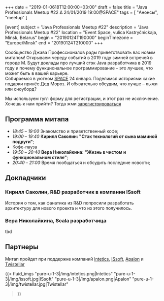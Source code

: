 +++
date = "2019-01-0618T12:00:00+03:00"
draft = false
title = "Java Professionals Meetup #22 ∆ 24/01/2019 19:00@SPACE"
tags = [
    "Анонсы", "meetup"
]

[event]
subject = "Java Professionals Meetup #22"
description = "Java Professionals Meetup #22"
location = "Event Space, vulica Kastryčnickaja, Minsk, Belarus"
begin = "20190124T190000"
beginTimezone = "Europe/Minsk"
end = "20190124T210000"
+++

Сообщество Джава Профессионалов рады приветствовать вас новым митапом! Открываем череду событий в 2019 году зимней встречей в городе М.
Будут доклады про лучший стэк Java разработчика в 2019 году и почему функциональное программирование – это лучшее, что может быть в вашей карьере.  
Собираемся в уютном [SPACE](http://eventspace.by) 24 января. Поделимся историями какие подарки принёс Дед Мороз. И обязательно обсудим, что лучше – лыжи или сноуборд?

Мы используем гугл форму для регистрации, и этот раз не исключение. Хочешь к нам прийти? Тогда жми [зарегистрироваться](https://bit.ly/jprof_reg_22)

<!--more-->

## Программа митапа
* _18:45_ – _19:00_ Знакомство и приветственный кофе;
* _19:00_ – _19:40_ **Кирилл Саколин: "Стэк технологий от сына маминой подруги"**;
* Кофе-пауза
* _19:50_ – _20:40_ **Вера Николайкина: "Жизнь в чистом и функциональном стиле"**;
* _20:40_ – _21:00_ Время пообщаться и обсудить последние новости;

## Докладчики

### Кирилл Саколин, R&D разработчик в компании ISsoft

История о том, как фанатика из R&D попросили разработать архитектуру для нового проекта и что из этого получилось.

### Вера Николайкина, Scala разработчица 

tbd 

## Партнеры

Митап пройдет при поддержке компаний [Intetics](http://intetics.com), [ISsoft](http://www.issoft.by), [Apalon](https://www.apalon.com/) и [Twistellar](http://twistellar.com/)

{{< fluid_imgs
  "pure-u-1-3|/img/intetics.png|Intetics"
  "pure-u-1-3|/img/issoft.jpg|ISsoft"
  "pure-u-1-3|/img/apalon.png|Apalon"
  "pure-u-1-3|/img/twistellar.jpg|Twistellar"
>}}
